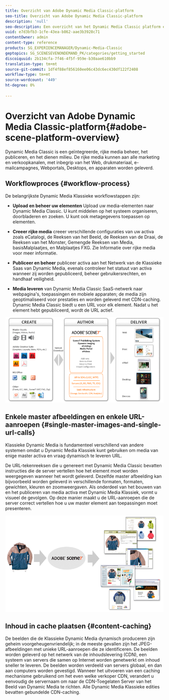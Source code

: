 ```yaml
---
title: Overzicht van Adobe Dynamic Media Classic-platform
seo-title: Overzicht van Adobe Dynamic Media Classic-platform
description: 'null'
seo-description: Een overzicht van het Dynamic Media Classic platform en workflowproces.
uuid: e7d3bfb3-1cfe-43ea-b862-aae3b3928c71
contentOwner: admin
content-type: reference
products: SG_EXPERIENCEMANAGER/Dynamic-Media-Classic
geptopics: SG_SCENESEVENONDEMAND_PK/categories/getting_started
discoiquuid: 2b134cfa-7f46-4f5f-959e-b30aae610bb9
translation-type: tm+mt
source-git-commit: 1df4f88ef856160ee06c43dc6ec430df122f2408
workflow-type: tm+mt
source-wordcount: '449'
ht-degree: 0%

---
```



# Overzicht van Adobe Dynamic Media Classic-platform{#adobe-scene-platform-overview}

Dynamic Media Classic is een geïntegreerde, rijke media beheer, het publiceren, en het dienen milieu. De rijke media kunnen aan alle marketing en verkoopkanalen, met inbegrip van het Web, drukmateriaal, e-mailcampagnes, Webportals, Desktops, en apparaten worden geleverd.

## Workflowproces {#workflow-process}

De belangrijkste Dynamic Media Klassieke workflowstappen zijn:

* **Upload en beheer uw elementen** Upload uw media-elementen naar Dynamic Media Classic. U kunt middelen op het systeem organiseren, doorbladeren en zoeken. U kunt ook metagegevens toepassen op elementen.

* **Creeer rijke media** creeer verschillende configuraties van uw activa zoals eCatalogi, de Reeksen van het Beeld, de Reeksen van de Draai, de Reeksen van het Monster, Gemengde Reeksen van Media, basisMalplaatjes, en Malplaatjes FXG. Zie Informatie over rijke media voor meer informatie.

* **Publiceer en beheer** publiceer activa aan het Netwerk van de Klassieke Saas van Dynamic Media, evenals controleer het statuut van activa wanneer zij worden gepubliceerd, beheer gebruikersrechten, en handhaaf veiligheid.

* **Media leveren** van Dynamic Media Classic SaaS-netwerk naar webpagina&#39;s, toepassingen en mobiele apparaten; de media zijn geoptimaliseerd voor prestaties en worden geleverd met CDN-caching. Dynamic Media Classic biedt u een URL voor elk element. Nadat u het element hebt gepubliceerd, wordt de URL actief.

![Het klassieke workflowproces Dynamic Media](/help/assets/gs_workflow.png)

## Enkele master afbeeldingen en enkele URL-aanroepen {#single-master-images-and-single-url-calls}

Klassieke Dynamic Media is fundamenteel verschillend van andere systemen omdat u Dynamic Media Klassiek kunt gebruiken om media van enige master activa en vraag dynamisch te leveren URL.

De URL-tekenreeksen die u genereert met Dynamic Media Classic bevatten instructies die de server vertellen hoe het element moet worden weergegeven wanneer het wordt geleverd. Dezelfde master afbeelding kan bijvoorbeeld worden geleverd in verschillende formaten, formaten, gewichten, kleuren en zoomweergaven. Als onderdeel van het bouwen van en het publiceren van media activa met Dynamic Media Klassiek, vormt u visueel de gevolgen. Op deze manier maakt u de URL-aanroepen die de server correct vertellen hoe u uw master element aan toepassingen moet presenteren.

![Met Dynamic Media Classic kunt u dezelfde master afbeelding leveren aan verschillende media in verschillende formaten en formaten.](/help/assets/gs_dynamic_publishing.png)

## Inhoud in cache plaatsen {#content-caching}

De beelden die de Klassieke Dynamic Media dynamisch produceren zijn geheim voorgeheugenvriendelijk; in de meeste gevallen zijn het JPEG-afbeeldingen met unieke URL-aanroepen die ze identificeren. De beelden worden geleverd op het netwerk van de inhoudslevering (CDN), een systeem van servers die samen op Internet worden genetwerkt om inhoud sneller te leveren. De beelden worden verdeeld van servers globaal, en dan aan computers worden gevestigd. Wanneer het uitvoeren van een caching mechanisme gebruikend om het even welke verkoper CDN, verandert u eenvoudig de servernaam om naar de CDN-Toegelaten Server van het Beeld van Dynamic Media te richten. Alle Dynamic Media Klassieke edities bevatten gebundelde CDN-caching.
